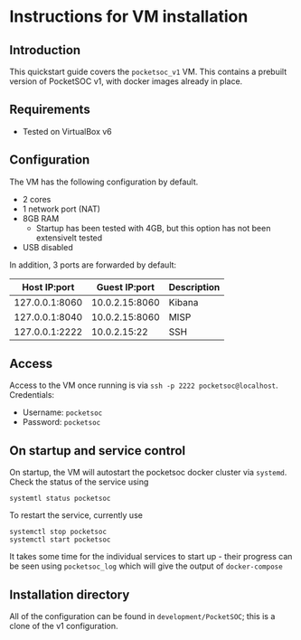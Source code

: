 # Instructions for VM installation

## Introduction

This quickstart guide covers the `pocketsoc_v1` VM. This contains a prebuilt version of PocketSOC v1, with docker images already in place.

## Requirements

- Tested on VirtualBox v6

## Configuration

The VM has the following configuration by default. 
- 2 cores
- 1 network port (NAT)
- 8GB RAM
  - Startup has been tested with 4GB, but this option has not been extensivelt tested
- USB disabled

In addition, 3 ports are forwarded by default:

| Host IP:port   | Guest IP:port  | Description |
| -------------- | -------------- | ----------- |
| 127.0.0.1:8060 | 10.0.2.15:8060 | Kibana      |
| 127.0.0.1:8040 | 10.0.2.15:8060 | MISP        |
| 127.0.0.1:2222 | 10.0.2.15:22   | SSH         |

## Access

Access to the VM once running is via `ssh -p 2222 pocketsoc@localhost`. Credentials:
- Username: `pocketsoc`
- Password: `pocketsoc`

## On startup and service control

On startup, the VM will autostart the pocketsoc docker cluster via `systemd`. Check the status of the service using

```
systemtl status pocketsoc
```

To restart the service, currently use

```
systemctl stop pocketsoc
systemctl start pocketsoc
```

It takes some time for the individual services to start up - their progress can be seen using `pocketsoc_log` which will give the output of `docker-compose`

## Installation directory

All of the configuration can be found in `development/PocketSOC`; this is a clone of the v1 configuration.


